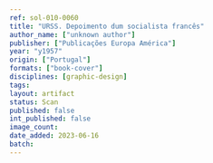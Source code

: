 ```yaml
---
ref: sol-010-0060
title: "URSS. Depoimento dum socialista francês"
author_name: ["unknown author"]
publisher: ["Publicações Europa América"]
year: "y1957"
origin: ["Portugal"]
formats: ["book-cover"]
disciplines: [graphic-design]
tags:
layout: artifact
status: Scan
published: false
int_published: false
image_count:
date_added: 2023-06-16
batch:
---
```


